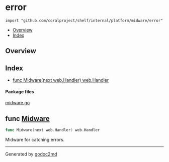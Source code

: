 

# error
`import "github.com/coralproject/shelf/internal/platform/midware/error"`

* [Overview](#pkg-overview)
* [Index](#pkg-index)

## <a name="pkg-overview">Overview</a>



## <a name="pkg-index">Index</a>
* [func Midware(next web.Handler) web.Handler](#Midware)


#### <a name="pkg-files">Package files</a>
[midware.go](/src/github.com/coralproject/shelf/internal/platform/midware/error/midware.go) 





## <a name="Midware">func</a> [Midware](/src/target/midware.go?s=171:213#L4)
``` go
func Midware(next web.Handler) web.Handler
```
Midware for catching errors.








- - -
Generated by [godoc2md](http://godoc.org/github.com/davecheney/godoc2md)
